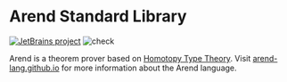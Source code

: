# Arend Standard Library

[![JetBrains project](https://jb.gg/badges/official.svg)](https://confluence.jetbrains.com/display/ALL/JetBrains+on+GitHub)
![check](https://github.com/JetBrains/arend-lib/workflows/check/badge.svg)

Arend is a theorem prover based on [Homotopy Type Theory](https://ncatlab.org/nlab/show/homotopy+type+theory).
Visit [arend-lang.github.io](https://arend-lang.github.io/) for more information about the Arend language.
